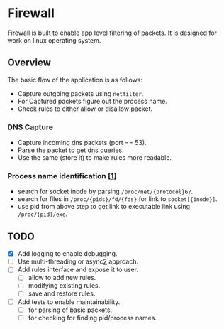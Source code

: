 # Firewall

Firewall is built to enable app level filtering of packets.
It is designed for work on linux operating system.

## Overview

The basic flow of the application is as follows:

- Capture outgoing packets using `netfilter`.
- For Captured packets figure out the process name.
- Check rules to either allow or disallow packet.

### DNS Capture

- Capture incoming dns packets (port == 53).
- Parse the packet to get dns queries.
- Use the same (store it) to make rules more readable.

### Process name identification [[1]]

- search for socket inode by parsing `/proc/net/{protocol}6?`.
- search for files in `/proc/{pids}/fd/{fds}` for link to `socket[{inode}]`.
- use pid from above step to get link to executable link using `/proc/{pid}/exe`.

## TODO

- [x] Add logging to enable debugging.
- [ ] Use multi-threading or async[2] approach.
- [ ] Add rules interface and expose it to user.
  - [ ] allow to add new rules.
  - [ ] modifying existing rules.
  - [ ] save and restore rules.
- [ ] Add tests to enable maintainability.
  - [ ] for parsing of basic packets.
  - [ ] for checking for finding pid/process names.

[1]: https://superuser.com/a/34784 "so: how to get pid for socket"
[2]: https://web.archive.org/web/20210205020030/https://www.zupzup.org/epoll-with-rust/index.html "Epoll in rust"
